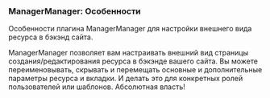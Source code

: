 
<meta http-equiv="Content-Type" content="text/html; charset=utf-8">
<h3>ManagerManager: Особенности </h3> 
Особенности плагина ManagerManager для настройки внешнего вида ресурса в бэкэнд сайта.	
<br>
<p>ManagerManager позволяет вам настраивать внешний вид страницы создания/редактирования ресурса в бэкэнде вашего сайта. Вы можете переименовывать, скрывать и перемещать основные и дополнительные параметры ресурса и вкладки. И делать это для конкретных ролей пользователей или шаблонов. Абсолютная власть!</p>
